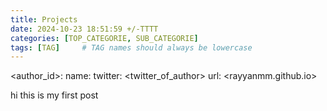 ```yaml
---
title: Projects
date: 2024-10-23 18:51:59 +/-TTTT
categories: [TOP_CATEGORIE, SUB_CATEGORIE]
tags: [TAG]     # TAG names should always be lowercase
---
```

<author_id>:
  name: <Rayyan Manzary>
  twitter: <twitter_of_author>
  url: <rayyanmm.github.io>

hi this is my first post
